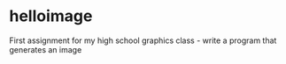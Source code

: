 # helloimage
First assignment for my high school graphics class - write a program that generates an image
